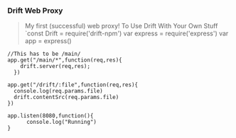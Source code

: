 ### **Drift Web Proxy**

> My first (successful) web proxy!
> To Use Drift With Your Own Stuff
> `const Drift = require('drift-npm')
    var express = require('express')
    var app = express()
    
    //This has to be /main/
    app.get("/main/*",function(req,res){
        drift.server(req,res);
      })

    app.get("/drift/:file",function(req,res){
      console.log(req.params.file)
      drift.contentSrc(req.params.file)
    })
    
    app.listen(8080,function(){
          console.log("Running")
    }
    
